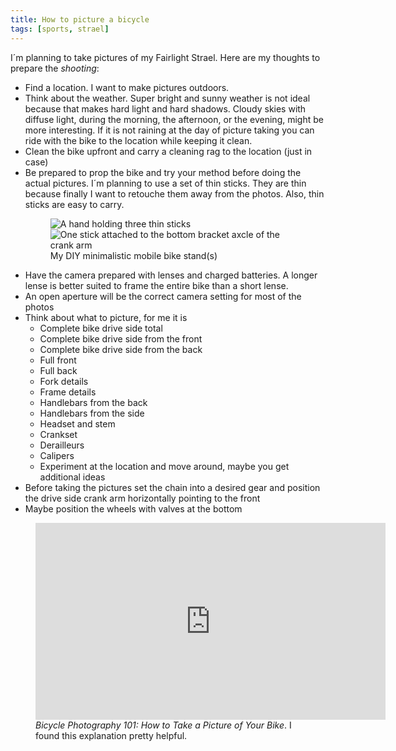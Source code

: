 ```yaml
---
title: How to picture a bicycle
tags: [sports, strael]
---
```

I´m planning to take pictures of my Fairlight Strael. Here are my thoughts to prepare the *shooting*:

- Find a location. I want to make pictures outdoors.
- Think about the weather. Super bright and sunny weather is not ideal because that makes hard light and hard shadows. Cloudy skies with diffuse light, during the morning, the afternoon, or the evening, might be more interesting. If it is not raining at the day of picture taking you can ride with the bike to the location while keeping it clean.
- Clean the bike upfront and carry a cleaning rag to the location (just in case)
- Be prepared to prop the bike and try your method before doing the actual pictures. I´m planning to use a set of thin sticks. They are thin because finally I want to retouche them away from the photos. Also, thin sticks are  easy to carry.
  <figure>
  <div class="rg:split pdb">
  <img src="/img/strael/mobile-bike-stands.jpg" alt="A hand holding three thin sticks">
  <img src="/img/strael/using-the-mobile-bike-stand.jpg" alt="One stick attached to the bottom bracket axcle of the crank arm">
  </div>
  <figcaption>My DIY minimalistic mobile bike stand(s)</figcaption>
  </figure>
- Have the camera prepared with lenses and charged batteries. A longer lense is better suited to frame the entire bike than a short lense.
- An open aperture will be the correct camera setting for most of the photos
- Think about what to picture, for me it is
	- Complete bike drive side total
	- Complete bike drive side from the front
	- Complete bike drive side from the back
	- Full front
	- Full back
	- Fork details
	- Frame details
	- Handlebars from the back
	- Handlebars from the side
	- Headset and stem
	- Crankset
	- Derailleurs
	- Calipers
	- Experiment at the location and move around, maybe you get additional ideas
- Before taking the pictures set the chain into a desired gear and position the drive side crank arm horizontally pointing to the front
- Maybe position the wheels with valves at the bottom

<figure>
<iframe width="560" height="315" src="https://www.youtube.com/embed/uSaXT4kpunE" title="YouTube video player" frameborder="0" allow="accelerometer; autoplay; clipboard-write; encrypted-media; gyroscope; picture-in-picture" allowfullscreen></iframe>
<figcaption><cite>Bicycle Photography 101: How to Take a Picture of Your Bike</cite>. I found this explanation pretty helpful.</figcaption>
</figure>